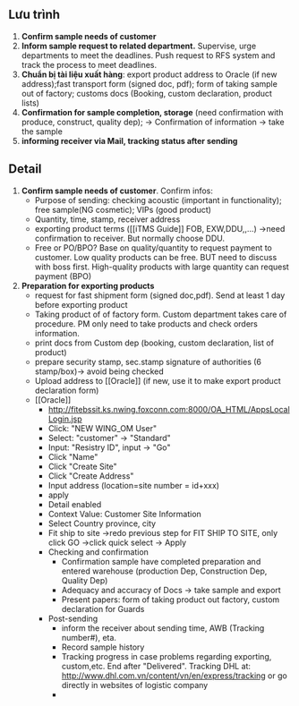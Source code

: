 ## Lưu trình
1. **Confirm sample needs of customer** 
2. **Inform sample request to related department.** Supervise, urge departments to meet the deadlines. Push request to RFS system and track the process to meet deadlines.
3. **Chuẩn bị tài liệu xuất hàng**: export product address to Oracle (if new address);fast transport form (signed doc, pdf); form of taking sample out of factory; customs docs (Booking, custom declaration, product lists)
4. **Confirmation for sample completion, storage** (need confirmation with produce, construct, quality dep); -> Confirmation of information -> take the sample
5. **informing receiver via Mail, tracking status after sending** 
## Detail
1. **Confirm sample needs of customer**. Confirm infos:
	- Purpose of sending: checking acoustic (important in functionality); free sample(NG cosmetic); VIPs (good product)
	- Quantity, time, stamp, receiver address
	- exporting product terms ([[iTMS Guide]] FOB, EXW,DDU,,...) ->need confirmation to receiver. But normally choose DDU.
	- Free or PO/BPO? Base on quality/quantity to request payment to customer. Low quality products can be free. BUT need to discuss with boss first. High-quality products with large quantity can request payment (BPO)
2. **Preparation for exporting products**
	- request for fast shipment form (signed doc,pdf). Send at least 1 day before exporting product
	- Taking product of of factory form. Custom department takes care of procedure. PM only need to take products and check orders information.
	- print docs from Custom dep (booking, custom declaration, list of product)
	- prepare security stamp, sec.stamp signature of authorities (6 stamp/box)-> avoid being checked
	- Upload address to [[Oracle]] (if new, use it to make export product declaration form)
	- [[Oracle]]
		- http://fitebssit.ks.nwing.foxconn.com:8000/OA_HTML/AppsLocalLogin.jsp
		- Click: "NEW WING_OM User"
		- Select: "customer" -> "Standard"
		- Input: "Resistry ID", input -> "Go"
		- Click "Name"
		- Click "Create Site"
		- Click "Create Address"
		- Input address (location=site number = id+xxx)
		- apply
		- Detail enabled
		- Context Value: Customer Site Information
		- Select Country province, city
		- Fit ship to site ->redo previous step for FIT SHIP TO SITE, only click GO ->click quick select -> Apply
		- Checking and confirmation 
			- Confirmation sample have completed preparation and entered warehouse (production Dep, Construction Dep, Quality Dep)
			- Adequacy and accuracy of Docs -> take sample and export
			- Present papers: form of taking product out factory, custom declaration for Guards
		- Post-sending
			- inform the receiver about sending time, AWB (Tracking number#), eta.
			- Record sample history
			- Tracking progress in case problems regarding exporting, custom,etc. End after "Delivered". Tracking DHL at: http://www.dhl.com.vn/content/vn/en/express/tracking or go directly in websites of logistic company
			- 
		
